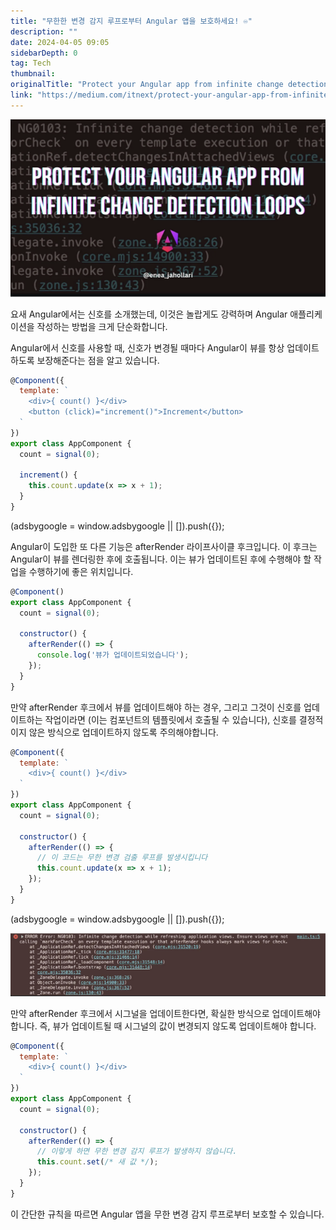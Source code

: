 ```yaml
---
title: "무한한 변경 감지 루프로부터 Angular 앱을 보호하세요! ♾️"
description: ""
date: 2024-04-05 09:05
sidebarDepth: 0
tag: Tech
thumbnail: 
originalTitle: "Protect your Angular app from infinite change detection loops ♾️"
link: "https://medium.com/itnext/protect-your-angular-app-from-infinite-change-detection-loops-%EF%B8%8F-da121430a2e1"
---
```



<img src="./img/ProtectyourAngularappfrominfinitechangedetectionloops_0.png" />

요새 Angular에서는 신호를 소개했는데, 이것은 놀랍게도 강력하며 Angular 애플리케이션을 작성하는 방법을 크게 단순화합니다.

Angular에서 신호를 사용할 때, 신호가 변경될 때마다 Angular이 뷰를 항상 업데이트하도록 보장해준다는 점을 알고 있습니다.

```js
@Component({
  template: `
    <div>{ count() }</div>
    <button (click)="increment()">Increment</button>
  `
})
export class AppComponent {
  count = signal(0);

  increment() {
    this.count.update(x => x + 1);
  }
}
```

<!-- ui-log 수평형 -->
<ins class="adsbygoogle"
  style="display:block"
  data-ad-client="ca-pub-4877378276818686"
  data-ad-slot="9743150776"
  data-ad-format="auto"
  data-full-width-responsive="true"></ins>
<component is="script">
(adsbygoogle = window.adsbygoogle || []).push({});
</component>

Angular이 도입한 또 다른 기능은 afterRender 라이프사이클 후크입니다. 이 후크는 Angular이 뷰를 렌더링한 후에 호출됩니다. 이는 뷰가 업데이트된 후에 수행해야 할 작업을 수행하기에 좋은 위치입니다.

```js
@Component()
export class AppComponent {
  count = signal(0);
  
  constructor() {
    afterRender(() => {
      console.log('뷰가 업데이트되었습니다');
    });
  }
}
```

만약 afterRender 후크에서 뷰를 업데이트해야 하는 경우, 그리고 그것이 신호를 업데이트하는 작업이라면 (이는 컴포넌트의 템플릿에서 호출될 수 있습니다), 신호를 결정적이지 않은 방식으로 업데이트하지 않도록 주의해야합니다.

```js
@Component({
  template: `
    <div>{ count() }</div>
  `
})
export class AppComponent {
  count = signal(0);
  
  constructor() {
    afterRender(() => {
      // 이 코드는 무한 변경 검출 루프를 발생시킵니다
      this.count.update(x => x + 1);
    });
  }
}
```

<!-- ui-log 수평형 -->
<ins class="adsbygoogle"
  style="display:block"
  data-ad-client="ca-pub-4877378276818686"
  data-ad-slot="9743150776"
  data-ad-format="auto"
  data-full-width-responsive="true"></ins>
<component is="script">
(adsbygoogle = window.adsbygoogle || []).push({});
</component>

<img src="./img/ProtectyourAngularappfrominfinitechangedetectionloops_1.png" />

만약 afterRender 후크에서 시그널을 업데이트한다면, 확실한 방식으로 업데이트해야 합니다. 즉, 뷰가 업데이트될 때 시그널의 값이 변경되지 않도록 업데이트해야 합니다.

```js
@Component({
  template: `
    <div>{ count() }</div>
  `
})
export class AppComponent {
  count = signal(0);
  
  constructor() {
    afterRender(() => {
      // 이렇게 하면 무한 변경 감지 루프가 발생하지 않습니다.
      this.count.set(/* 새 값 */); 
    });
  }
}
```

이 간단한 규칙을 따르면 Angular 앱을 무한 변경 감지 루프로부터 보호할 수 있습니다.